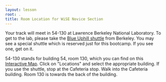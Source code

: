 ```yaml
---
layout: lesson
root: .
title: Room Location for WiSE Novice Section
---
```


Your track will meet in 54-130 at Lawrence Berkeley National Laboratory. 
To get to the lab, please take the [Blue Uphill shuttle][shuttle] from Berkeley.
You may see a special shuttle which is reserved just for this bootcamp. If you 
see one, get on it.

54-130 stands for building 54, room 130, which you can find on this [Interactive 
Map][map].  Click on "Locations" and select the appropriate building.  If you 
use the shuttle, stop at the Cafeteria stop. Walk into the Cafeteria building. 
Room 130 is towards the back of the building.

[shuttle]: http://www.lbl.gov/Workplace/Facilities/Support/Busses/off-site_blue.html 
"Uphill Shuttle"
[map]: http://map.lbl.gov/#UMAP_2012091840117 "Interactive Map"
